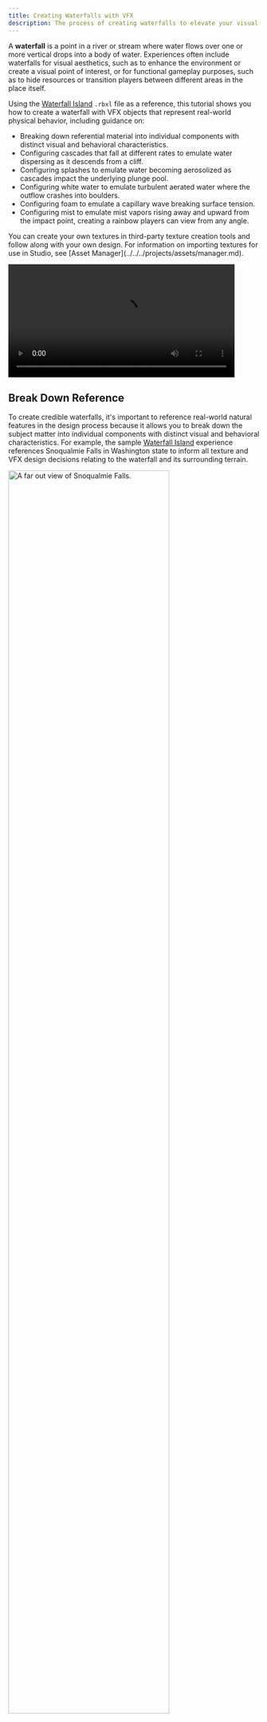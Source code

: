 ```yaml
---
title: Creating Waterfalls with VFX
description: The process of creating waterfalls to elevate your visual and gameplay requirements.
---
```


A **waterfall** is a point in a river or stream where water flows over one or more vertical drops into a body of water. Experiences often include waterfalls for visual aesthetics, such as to enhance the environment or create a visual point of interest, or for functional gameplay purposes, such as to hide resources or transition players between different areas in the place itself.

Using the [Waterfall Island](https://www.roblox.com/games/16454663889/Use-Case-Tutorials-Volcano-Island) `.rbxl` file as a reference, this tutorial shows you how to create a waterfall with VFX objects that represent real-world physical behavior, including guidance on:

- Breaking down referential material into individual components with distinct visual and behavioral characteristics.
- Configuring cascades that fall at different rates to emulate water dispersing as it descends from a cliff.
- Configuring splashes to emulate water becoming aerosolized as cascades impact the underlying plunge pool.
- Configuring white water to emulate turbulent aerated water where the outflow crashes into boulders.
- Configuring foam to emulate a capillary wave breaking surface tension.
- Configuring mist to emulate mist vapors rising away and upward from the impact point, creating a rainbow players can view from any angle.

<Alert severity = 'info'>
You can create your own textures in third-party texture creation tools and follow along with your own design. For information on importing textures for use in Studio, see [Asset Manager](../../../projects/assets/manager.md).
</Alert>

<video controls src="../../../assets/tutorials/creating-waterfalls/Intro.mp4" width="90%"></video>

## Break Down Reference

To create credible waterfalls, it's important to reference real-world natural features in the design process because it allows you to break down the subject matter into individual components with distinct visual and behavioral characteristics. For example, the sample [Waterfall Island](https://www.roblox.com/games/16454663889/Use-Case-Tutorials-Volcano-Island) experience references Snoqualmie Falls in Washington state to inform all texture and VFX design decisions relating to the waterfall and its surrounding terrain.

<img src="../../../assets/tutorials/creating-waterfalls/Falls-NoComponents.png" alt="A far out view of Snoqualmie Falls."  width="80%" />

While a waterfall is a continuous and connected stream of water that involves multiple states of matter with dynamic fluid and air motion, it's useful to break down this complex system into individual components so that you can plan how to utilize different VFX objects to mimic their real-world counterparts. To demonstrate, this tutorial breaks the sample waterfall down into five unique components:

- **Cascades** – The water that descends off the cliff.
- **Splashes** – The water that scatters as cascades collide with the underlying plunge pool.
- **White Water** – The turbulent water that arises as the water source approaches the edge of the cliff.
- **Foam** – The aerated water that scatters horizontally upon the collision of the cascades and the plunge pool.
- **Mist** – The cloud-like water that evaporates in the air as a result of the overall waterfall.

<GridContainer numColumns="2">
  <figure>
    <img src="../../../assets/tutorials/creating-waterfalls/Falls-Components.png" alt="Snoqualmie Falls with all five components highlighted." width="100%"/>
  </figure>
  <figure>
    <img src="../../../assets/tutorials/creating-waterfalls/Sample-Components.png" alt="The sample waterfall with the same five components highlighted to compare the reference image with the final result." width="100%"/>
  </figure>
</GridContainer>

The following sections provide an in-depth analysis of the different design decisions and techniques you can use to recreate each of these waterfall components that make up the main drop in the sample's 3D space. As you review these decisions and experiment with various `Class.Beam` and `Class.ParticleEmitter` properties, you will learn how to utilize VFX to solve the unique environmental requirements for your own experiences.

## Configure Cascades

A **cascade** is the falling water that descends over the edge of cliffs or bluffs into underlying plunge pools. Cascades fall at different rates depending on both their volume of water and the scale of their drop into the plunge pool. For example, the sample's main drop appears to fall more slowly because there is a large volume of water falling over a large distance, but the sample's second drop appears to fall more quickly because a smaller volume of water is falling over a short distance.

<GridContainer numColumns="2">
  <figure>
    <video controls src="../../../assets/tutorials/creating-waterfalls/Cascades-MainDrop.mp4" width="100%"></video>
    <figcaption>Main drop</figcaption>
  </figure>
  <figure>
    <video controls src="../../../assets/tutorials/creating-waterfalls/Cascades-SecondDrop.mp4" width="100%"></video>
    <figcaption>Second drop</figcaption>
  </figure>
</GridContainer>

Furthermore, waterfalls often have layers of cascades that fall at different rates because the water disperses as it descends into the plunge pool. To demonstrate this principle, the sample uses multiple `Class.Beam` objects with seamless textures that render between `Class.Attachment` objects at varying speeds and lengths. In addition to providing the main drop with a more realistic falling behavior, this technique also creates an illusion of parallax to make the cascade seem like it has a sense of depth and volume even though it's only a 2D image.

<GridContainer numColumns="2">
  <figure>
    <video controls src="../../../assets/tutorials/creating-waterfalls/Cascades-MainDrop.mp4" width="100%"></video>
    <figcaption>This waterfall seems natural because the water descends and disperses at various rates.</figcaption>
  </figure>
  <figure>
    <video controls src="../../../assets/tutorials/creating-waterfalls/Cascades-Unnatural.mp4" width="100%"></video>
    <figcaption>This waterfall seems unnatural because the water descends and disperses at the same rate.</figcaption>
  </figure>
</GridContainer>

To recreate the cascades for the main drop in the sample [Waterfall Island](https://www.roblox.com/games/16454663889/Use-Case-Tutorials-Volcano-Island) place file:

1. Create the outflow for the cascading water.
   1. In the **Explorer** window, create a **Folder** in the **Workspace** to contain all outflow objects, then rename the folder **Outflow**.
   1. Insert two **block** parts into the **Outflow** folder, then rename them **OutflowStart** and **OutflowStop**, respectively.
   1. Move **OutflowStart** to where you want the outflow to begin, and move **OutflowStop** to the edge of the cliff.

      <img src="../../../assets/tutorials/creating-waterfalls/Cascades-1C.png" alt="An angled top-down view of the outflow water with two block parts positioned where the outflow texture should render." width="80%" />

   1. Insert an attachment into both **OutflowStart** and **OutflowStop**, then rotate the attachments until the yellow visual aid points upward.

      <img src="../../../assets/tutorials/creating-waterfalls/Cascades-1D.png" alt="An angled top-down view of the outflow water with two block parts that include attachements where the yellow visual aids point upward." width="80%" />

   1. Insert a **Beam** into the **Outflow** folder, then rename it **OutflowWater**.
   1. Assign each part's attachment to **OutflowWater**.

      1. In the **Explorer** window, select **OutflowWater**.
      1. In the **Properties** window,
         1. Set **Attachment0** to the attachment in **OutflowStart**.
         1. Set **Attachment1** to the attachment in **OutflowStop**. The beam renders its default texture between the two attachments.

      <img src="../../../assets/tutorials/creating-waterfalls/Cascades-1F.png" alt="An angled top-down view of the outflow water with two block parts rendering the default beam texture between the attachments." width="80%" />

   1. Customize the beam's visual appearance so it looks like flowing water approaching the edge of the cliff.

      1. In the **Explorer** window, verify **OutflowWater** is still selected.
      1. In the **Properties** window,
         1. Set **Texture** to `rbxassetid://4787437624` to render a new texture that looks like flowing foam.
         1. Set **Width0** to `60` to widen the texture from the axis that it starts to render.
         1. Set **Width1** to `20` to funnel the texture to the cliff's edge.
         1. Set **TextureSpeed** to `0.4` to slow down the flow of the texture.
         1. Set **TextureLength** to `64` to stretch the texture's length.
         1. Set **TextureMode** to **Wrap** to repeat the texture to the amount of the beam's overall length in the 3D world between the attachments divided by its **TextureLength**. This allows the texture to look a lot more realistic to flowing water.
         1. Set **Color** to a color sequence that alternates in color from dark and light blues to white.
            1. Click the **Color** property, then click the ⋯ button. A color sequence pop-up displays.

               <img src="../../../assets/tutorials/creating-waterfalls/Cascades-1G1.png" alt="A close up view of Studio's Properties window with the Color property's ellipsis button highlighted." width="60%" />

               Each triangle on the bottom axis of the color sequence is a **keypoint** that determines the color value of the property at that point of the particle's lifetime.

            1. Set the following time and value properties throughout the color sequence:

               - **Time** = `0`, **RGB Value** = `208, 247, 255`
               - **Time** = `0.135`, **RGB Value** = `146, 235, 255`
               - **Time** = `0.248`, **RGB Value** = `255, 255, 255`
               - **Time** = `0.384`, **RGB Value** = `128, 183, 202`
               - **Time** = `0.757`, **RGB Value** = `166, 213, 248`
               - **Time** = `1`, **RGB Value** = `255, 255, 255`

               <img src="../../../assets/tutorials/creating-waterfalls/Cascades-1G2.png" alt="" width="80%" />

         1. Set **Transparency** to a number sequence that makes the water become more vibrant as it approaches the cliff's edge.
            1. Click the **Transparency** property, then click the ⋯ button. A number sequence pop-up displays. By default, the graph is a straight line and the image remains the same transparency from left to right.

               <img src="../../../assets/tutorials/creating-waterfalls/Cascades-1H1.png" alt="A close up view of the Transparency number sequence graph." width="80%" />

               Each square at the start and end of the number sequence is a **keypoint** that determines the transparency value of the property at that point of the texture from left to right.

            1. Set the following time and value properties throughout the number sequence:

               - **Time** = `0`, **Value** = `1`
               - **Time** = `0.375`, **Value** = `0.725`
               - **Time** = `0.615`, **Value** = `0`
               - **Time** = `0.92`, **Value** = `1`
               - **Time** = `1`, **Value** = `1`

               <img src="../../../assets/tutorials/creating-waterfalls/Cascades-1H2.png" alt="" width="80%" />

         1. Scale each part to ensure the texture covers the width of the outflow pool. The outflow now appears to be flowing toward the edge of the cliff from all angles.

      <video controls src="../../../assets/tutorials/creating-waterfalls/Cascades-1H.mp4" width="90%"></video>

1. Create the fast running cascading water from the main drop.
   1. In the **Explorer** window, create a **Folder** in the **Workspace** to contain all cascading water objects, then rename the folder **Cascades**.
   1. Insert two **block** parts into the **Cascades** folder, then rename them **MainDropStart** and **MainDropStop**, respectively.
   1. Move **MainDropStart** to the edge of the cliff, and move **MainDropStop** to where it's underneath the plunge pool.

      <img src="../../../assets/tutorials/creating-waterfalls/Cascades-2C.png" alt="An angled side view of the cliff with two block parts positioned where the fast running cascade texture should render." width="80%" />

   1. Configure attachments for all cascading water beams from the main drop to use to render their textures.
      1. Insert an attachment into **MainDropStart**, then rotate the attachment until the yellow visual aid points away from the cliff.
      1. Insert an attachment into **MainDropStop**, then rotate the attachment until the yellow visual aid points toward from the cliff.

      <img src="../../../assets/tutorials/creating-waterfalls/Cascades-2D.png" alt="An angled side view of the cliff with two block parts that include attachements. The block part at the top of the cliff includes a yellow visual aid that points away from the cliff, and the block part at the bottom of the cliff includes a yellow visual aid that points toward the cliff." width="80%" />

   1. Insert a **Beam** into the **Cascades** folder, then rename it **FastDrop**.
   1. Assign each part's attachment to **FastDrop**.
      1. In the **Explorer** window, select **FastDrop**.
      1. In the **Properties** window,
         1. Set **Attachment0** to the attachment in **MainDropStart**.
         1. Set **Attachment1** to the attachment in **MainDropStop**. The beam renders its default texture between the two attachments.

      <img src="../../../assets/tutorials/creating-waterfalls/Cascades-2F.png" alt="An angled side view of the cliff with two block parts rendering the default beam texture between the attachments." width="80%" />

   1. Customize the beam's visual appearance so it looks like fast-running cascading water from the main drop.
      1. In the **Explorer** window, verify **FastDrop** is still selected.
      1. In the **Properties** window,
         1. Set **Texture** to `rbxassetid://16808804567` to render a new texture that looks like flowing water.
         1. Set **Width0** to `5` to widen the texture from the axis that it starts to render.
         1. Set **Width1** to `10` to widen the texture as it meets the plunge pool.
         1. Set **CurveSize0** to `10` to curve the texture away from the cliff.
         1. Set **CurveSize1** to `20` to curve the texture into the plunge pool.
         1. Set **TextureSpeed** to `1.3` to make the texture flow quickly.
         1. Set **TextureLength** to `2` to slightly stretch the texture's length.
         1. Set **Color** to a color sequence that alternates in color from dark and light blues to white.
         - **Time** = `0`, **RGB Value** = `208, 247, 255`
         - **Time** = `0.135`, **RGB Value** = `210, 246, 255`
         - **Time** = `0.25`, **RGB Value** = `255, 255, 255`
         - **Time** = `0.384`, **RGB Value** = `163, 187, 202`
         - **Time** = `0.757`, **RGB Value** = `214, 229, 248`
         - **Time** = `1`, **RGB Value** = `255, 255, 255`

         <img src="../../../assets/tutorials/creating-waterfalls/Cascades-2G8.png" alt="" width="80%" />

         1. Set **Transparency** to a number sequence that allows the cascading water to be more vibrant between the attachment points.
         - **Time** = `0`, **Value** = `1`
         - **Time** = `0.115`, **Value** = `0`
         - **Time** = `0.835`, **Value** = `0`
         - **Time** = `0.881`, **Value** = `.994`
         - **Time** = `1`, **Value** = `1`

         <img src="../../../assets/tutorials/creating-waterfalls/Cascades-2G9.png" alt="" width="80%" />

         1. Set **ZOffset** to `2` to offset the texture to be slightly away from the cliff.
         1. Enable **FaceCamera** to ensure the cascading water is visible no matter the angle of the player from the water.

      <video controls src="../../../assets/tutorials/creating-waterfalls/Cascades-2G11.mp4" width="90%"></video>

1. Create the slow running cascading water from the main drop.
   1. Duplicate **FastDrop**, then rename the duplicate beam **SlowDrop**.
   1. Customize the beam's visual appearance so it looks like fast running cascading water from the main drop.
      1. In the **Explorer** window, select **SlowDrop**.
      1. In the **Properties** window,
         1. Set **Width1** to `20` to widen the texture even more as it meets the plunge pool.
         1. Set **TextureLength** to `1.5` to slightly shorten the texture's length.
         1. Set **TextureSpeed** to `1` to make the texture flow less quickly.
         1. Set **ZOffset** to `0` to allow the texture to flow directly from the cliff's edge.

      <video controls src="../../../assets/tutorials/creating-waterfalls/Cascades-3.mp4" width="90%"></video>

1. In the **Explorer** window, select all block parts in the **Outflow** folder, then in the **Properties** window, set **Transparency** to `1` to make the blocks invisible.

      <video controls src="../../../assets/tutorials/creating-waterfalls/Cascades-Final.mp4" width="90%"></video>

## Configure Splashes

When cascades impact the density of the underlying plunge pool, the water propels upward from the impact point to create **splashes**. As this aerosolized water propels upward, it expands and breaks apart from itself to produce droplets that scatter in various directions.

To demonstrate this process, the sample uses two `Class.ParticleEmitter` objects at the base of the main drop. The first particle emitter emits particles that look like dense splashes that represent the weight of the water that begins to propel upward as the cascades impact the plunge pool. The second particle emitter emits particles that look like droplets that represent the water becoming aerosolized.

When you configure these particle emitters to emit both of these particles at the same time but at different rates, the resulting visual effect emulates the real-world physical behavior of splashes. These types of details contribute to the realism of your VFX, and immerse players within the 3D space.

<GridContainer numColumns="2">
  <figure>
    <img src="../../../assets/tutorials/creating-waterfalls/Splashes-Dense.png" alt="The 2D texture that represents heavily aerosolized water before it breaks apart." width="60%"/>
    <figcaption>Dense Texture = rbxassetid://16829556885</figcaption>
  </figure>
  <figure>
    <img src="../../../assets/tutorials/creating-waterfalls/Splashes-Droplets.png" alt="The 2D texture that represents heavily aerosolized water as it breaks apart." width="60%"/>
    <figcaption>Droplets Texture = rbxassetid://17082061238</figcaption>
  </figure>
</GridContainer>

To recreate the splashes at the base of the main drop in the sample [Waterfall Island](https://www.roblox.com/games/16454663889/Use-Case-Tutorials-Volcano-Island)  place file:

1. In the **Explorer** window, create a **Folder** in the **Workspace** to contain all splash objects, then rename the folder **Splashes**.
1. Insert a **block** part into **Splashes**, then rename it **MainDropSplashes**.
1. Position and scale **MainDropSplashes** to the full surface area where the cascade impacts the plunge pool.

      <img src="../../../assets/tutorials/creating-waterfalls/Splashes-3.png" alt="A close up view of the bottom of the cliff with a block part positioned at the point where the cascades impact the plunge pool." width="80%" />

1. Create the dense splash where the main drop's cascading water impacts the plunge pool.
   1. Insert a **ParticleEmitter** into **MainDropSplashes**, then rename the emitter **SplashDense**.
   1. Select **SplashDense**, then in the **Properties** window,
      1. Set **Texture** to `rbxassetid://16829556885` to render particles that look like dense splashes.
      1. Set **Color** to a color sequence that starts blue then turns white.
      - **Time** = `0`, **RGB Value** = `189, 246, 255`
      - **Time** = `1`, **RGB Value** = `255, 255, 255`

      <img src="../../../assets/tutorials/creating-waterfalls/Splashes-4B2.png" alt="" width="80%" />

      1. Set **Size** to a number sequence that steadily increases in size with a window of variation.
      - **Time** = `0`, **Value** = `1.81`, **Envelope** = `0.562`
      - **Time** = `1`, **Value** = `5.75`, **Envelope** = `1.31`

      <img src="../../../assets/tutorials/creating-waterfalls/Splashes-4B3.png" alt="" width="80%" />

      1. Set **Transparency** to a number sequence in which particles start as transparent, turn opaque, then become transparent again across their lifetime with a large window of variation.
      - **Time** = `0`, **Value** = `1`, **Envelope** = `0`
      - **Time** = `0.5`, **Value** = `0.181`, **Envelope** = `0.181`
      - **Time** = `1`, **Value** = `1`, **Envelope** = `0`

      <img src="../../../assets/tutorials/creating-waterfalls/Splashes-4B4.png" alt=""  width="80%" />

      1. Set **Lifetime** to `0.25, 0.35` to randomly set each particle's lifetime between 250 and 350 milliseconds.
      1. Set **Rate** to `30` to emit 30 particles per second.
      1. Set **Rotation** to `-45, 45` to randomly orient each particle between -45 and 45 degrees per second.
      1. Set **RotSpeed** to `-40, 40` to randomly emit each particle between -45 and 40 degrees per second.
      1. Set **Speed** to `20, 35` to randomly emit each particle between 20 and 35 studs per second.
      1. Set **SpreadAngle** to `50, 50` to emit particles in an angle along the X and Z axis.
      1. Set **Acceleration** to `0, -40, 0` to simulate gravity and pull particles downward.
      1. Set **LightEmission** to `0.5` to brighten the particles.
      1. Set **LightInfluence** to `0.1` to significantly reduce how much the environmental light affects the color of particles.

      <video controls src="../../../assets/tutorials/creating-waterfalls/Splashes-4.mp4" width="90%"></video>

1. Create the droplets where the main drop's cascading water impacts the plunge pool.
   1. Duplicate **SplashDense**, then rename it **SplashDroplets**.
   1. Select **SplashDroplets**, then in the **Properties** window,
      1. Set **Texture** to `rbxassetid://17082061238` to render particles that look like droplets.
      1. Set **Size** to a number sequence that rapidly increases in size with a window of variation.
      - **Time** = `0`, **Value** = `1.81`, **Envelope** = `0.562`
      - **Time** = `1`, **Value** = `8.69`, **Envelope** = `1.31`

      <img src="../../../assets/tutorials/creating-waterfalls/Splashes-5B2.png" alt="" width="80%" />

      1. Set **Transparency** to a number sequence in which particles start as transparent, rapidly turn opaque, then slowly start to become transparent again near the middle of their lifetime.
      - **Time** = `0`, **Value** = `1`, **Envelope** = `0`
      - **Time** = `0.104`, **Value** = `0.0625`, **Envelope** = `0.0625`
      - **Time** = `0.429`, **Value** = `0.0562`, **Envelope** = `0.0562`
      - **Time** = `1`, **Value** = `1`, **Envelope** = `0`

      <img src="../../../assets/tutorials/creating-waterfalls/Splashes-5B3.png" alt="" width="80%" />

      1. Set **Lifetime** to `0.15, 0.6` to randomly set each particle's lifetime between 150 and 600 milliseconds.
      1. Set **Rate** to `20` to emit 20 particles per second.

      <video controls src="../../../assets/tutorials/creating-waterfalls/Splashes-5.mp4" width="90%"></video>

1. In the **Explorer** window, select all block parts in the **Splashes** folder, then in the **Properties** window, set **Transparency** to `1` to make the blocks invisible.

      <video controls src="../../../assets/tutorials/creating-waterfalls/Splashes-Final.mp4" width="90%"></video>

## Configure White Water

**White water** arises as the water source becomes more turbulent as it gains velocity when approaching its descent and colliding with objects in its path. This results in aerated, webby water that appears white due to more air bubbles in the water source.

To mimic this process, the sample uses two `Class.ParticleEmitter` objects that emit particles that look like heavily aerated splashes where the outflow crashes into the boulders at the edge of the cliff. The emitter doesn't use built in lighting, and instead prioritizes white and gray hues with various falling rates to demonstrate the quantity of air in the water.

<GridContainer numColumns="2">
  <figure>
    <img src="../../../assets/tutorials/creating-waterfalls/Splashes-WhiteWater.png" alt="The 2D texture that represents heavily aerosolized water as it crashes into boulders." width="60%"/>
    <figcaption>White Water Texture = rbxassetid://16808075391</figcaption>
  </figure>
  <figure>
  </figure>
</GridContainer>

To recreate the white water where the outflow collides with the cliff's boulders in the sample [Waterfall Island](https://www.roblox.com/games/16454663889/Use-Case-Tutorials-Volcano-Island) place file:

1. In the **Explorer** window, create a **Folder** in the **Workspace** to contain all white water objects, then rename the folder **WhiteWater**.
1. Insert a **block** part into **WhiteWater**, then rename it **MainDropWW**.
1. Position and scale **MainDropWW** to the full surface area where the outflow begins to flow over the cliff.

      <img src="../../../assets/tutorials/creating-waterfalls/WW-3.png" alt="A angled side view of the top of the cliff with a block part positioned at the point where outflow begins to flow over the cliff." width="80%" />

1. Create the less turbulent white water where the main outflow collides with the surrounding boulders.

   1. Insert a **ParticleEmitter** into **MainDropWW**, then rename the emitter **GentleWW**.
   1. Select **GentleWW**, then in the **Properties** window,
      1. Set **Texture** to `rbxassetid://16808075391` to render particles that look like webby splashes.
      1. Set **Color** to a color sequence that starts blue then turns white.
      - **Time** = `0`, **RGB Value** = `189, 246, 255`
      - **Time** = `1`, **RGB Value** = `255, 255, 255`

      <img src="../../../assets/tutorials/creating-waterfalls/Splashes-4B2.png" alt="" width="80%" />

      1. Set **Size** to a number sequence that steadily increases in size with a window of variation.
      - **Time** = `0`, **Value** = `1.13`, **Envelope** = `0.562`
      - **Time** = `1`, **Value** = `5.56`, **Envelope** = `0.563`

      <img src="../../../assets/tutorials/creating-waterfalls/WW-4A3.png" alt="" width="80%" />

      1. Set **Transparency** to a number sequence in which particles start as transparent, turn about halfway opaque, then have slight peaks to become transparent again across their lifetime.
      - **Time** = `0`, **Value** = `1`, **Envelope** = `0`
      - **Time** = `0.143`, **Value** = `0.462`, **Envelope** = `0.0625`
      - **Time** = `0.336`, **Value** = `0.462`, **Envelope** = `0.0562`
      - **Time** = `0.622`, **Value** = `0.788`, **Envelope** = `0.0538`
      - **Time** = `1`, **Value** = `1`, **Envelope** = `0`

      <img src="../../../assets/tutorials/creating-waterfalls/WW-4A4.png" alt="" width="80%" />

      1. Set **ZOffset** to `2` to offset the texture to be slightly away from the cliff.
      1. Set **Lifetime** to `1.25, 1.5` to randomly set each particle's lifetime between 1250 and 1500 milliseconds.
      1. Set **Rate** to `12` to emit 12 particles per second.
      1. Set **Rotation** to `-45, 45` to randomly orient each particle between -45 and 45 degrees per second.
      1. Set **RotSpeed** to `-40, 40` to randomly emit each particle between -45 and 40 degrees per second.
      1. Set **Speed** to `15, 18` to randomly emit each particle between 20 and 35 studs per second.
      1. Set **SpreadAngle** to `5, 5` to emit particles in a small angle along the X and Z axis.
      1. Set **Acceleration** to `0, -35, 0` to simulate gravity and pull particles downward.
      1. Set **Drag** to `0.25` to have particles lose their speed with exponential decay.
      1. Set **LightEmission** to `0.6` to brighten the particles.
      1. Set **LightInfluence** to `0.1` to significantly reduce how much the environmental light affects the color of particles.

      <video controls src="../../../assets/tutorials/creating-waterfalls/WW-4.mp4" width="90%"></video>

1. Create the more turbulent white water where the main outflow collides with the surrounding boulders.
   1. Duplicate **GentleWW**, then rename it **TurbulentWW**.
   1. Select **TurbulentWW**, then in the **Properties** window,
      1. Set **Size** to a number sequence that subtly increases in size with a window of variation.
      - **Time** = `0`, **Value** = `1.6`, **Envelope** = `0.562`
      - **Time** = `1`, **Value** = `2.63`, **Envelope** = `0.563`

      <img src="../../../assets/tutorials/creating-waterfalls/WW-5B1.png" alt="" width="80%" />

      1. Set **Transparency** to a number sequence in which particles start as transparent, turn opaque, then become transparent again near the middle of their lifetime.
      - **Time** = `0`, **Value** = `1`, **Envelope** = `0`
      - **Time** = `0.156`, **Value** = `0.0437`, **Envelope** = `0.0437`
      - **Time** = `0.55`, **Value** = `0.075`, **Envelope** = `0.0252`
      - **Time** = `1`, **Value** = `1`, **Envelope** = `0`

      <img src="../../../assets/tutorials/creating-waterfalls/WW-5B2.png" alt="" width="80%" />

      1. Set **Lifetime** to `0.25, 0.5` to randomly set each particle's lifetime between 250 and 500 milliseconds.
      1. Set **Rate** to `20` to emit 20 particles per second.
      1. Set **Speed** to `5, 6` to randomly emit each particle between 5 and 6 studs per second.
      1. Set **Acceleration** to `0, -15, 0` to simulate gravity and pull particles downward.

      <video controls src="../../../assets/tutorials/creating-waterfalls/WW-5.mp4" width="90%"></video>

1. In the **Explorer** window, select all block parts in the **WhiteWater** folder, then in the **Properties** window, set **Transparency** to `1` to make the blocks invisible.

      <video controls src="../../../assets/tutorials/creating-waterfalls/WW-5.mp4" width="90%"></video>

## Configure Foam

Unlike splashes that propel upward as cascades impact the plunge pool, **foam** is aerated water that ripples outward from the base of the impact point. Similar to splashes, foam expands and breaks apart from itself into web-like droplets as it becomes aerosolized.

To mimic this effect, the sample uses a `Class.ParticleEmitter` object to emit particles that look like foam ripples, and it emits them slowly parallel to the plunge pool. This allows the particle to emulate the visual and behavioral effect of a capillary wave breaking the surface tension of the underlying pool of water.

<GridContainer numColumns="2">
  <figure>
    <img src="../../../assets/tutorials/creating-waterfalls/Foam-Texture.png" alt="The 2D texture that represents the aerosolized water that ripples away from where the cascades impacts the plunge pool." width="60%"/>
    <figcaption>Foam Ripples Texture = rbxassetid://16811365086</figcaption>
  </figure>
  <figure>
  </figure>
</GridContainer>

To recreate the foam at the base of the main drop in the sample [Waterfall Island](https://www.roblox.com/games/16454663889/Use-Case-Tutorials-Volcano-Island) place file:

1. In the **Explorer** window, create a **Folder** in the **Workspace** to contain all foam objects, then rename the folder **Foam**.
1. Insert a **block** part into **Foam**, then rename it **MainDropFoam**.
1. Position and scale **MainDropFoam** to the full surface area where the densest part of the main cascade impacts the plunge pool.

      <img src="../../../assets/tutorials/creating-waterfalls/Foam-2B.png" alt="A angled side view of the bottom of the cliff with a block part positioned at the point where the cascades impact the plunge pool." width="80%" />

1. Insert a **ParticleEmitter** into **MainDropFoam**, then rename the emitter **FoamRipples**.
1. In the **Explorer** window, select **FoamRipples**, then in the **Properties** window,
   1. Set **Texture** to `rbxassetid://16811365086` to render particles that look like foam ripples.
   1. Set **Orientation** to **VelocityPerpendicular** to emit particles perpendicular to the direction of their movement.
   1. Set **Transparency** to a number sequence in which particles start as transparent, rapidly become opaque, then quickly become transparent toward the end of their lifetime.
      - **Time** = `0`, **Value** = `1`, **Envelope** = `0`
      - **Time** = `0.143`, **Value** = `0.119`, **Envelope** = `0.1`
      - **Time** = `0.664`, **Value** = `0.125`, **Envelope** = `0.112`
      - **Time** = `1`, **Value** = `1`, **Envelope** = `0`

      <img src="../../../assets/tutorials/creating-waterfalls/Foam-2D4.png" alt="" width="80%" />

   1. Set **Lifetime** to `0.5, 0.7` to randomly set each particle's lifetime between 500 and 700 milliseconds.
   1. Set **Rate** to `5` to emit 5 particles per second.
   1. Set **Rotation** to `0, 360` to randomly orient each particle in a circle from the emission point.
   1. Set **RotSpeed** to `-15, 15` to randomly emit each particle between -15 and 15 degrees per second.
   1. Set **Speed** to `0, .01` to randomly emit each particle between 0 and .01 studs per second.
   1. Set **LightEmission** to `0.25` to subtly brighten the particles.
   1. Set **LightInfluence** to `0` to prevent the environmental light from affecting the color of particles.

1. In the **Command Bar**, input the following string to increase each particle's size from 5 to 20 studs across their lifetime with a small window of variation:

   ``` lua
   workspace.Foam.MainDropFoam.FoamRipples.Size = NumberSequence.new{NumberSequenceKeypoint.new(0,5,0), NumberSequenceKeypoint.new(1,20,5)}
   ```

      <video controls src="../../../assets/tutorials/creating-waterfalls/Foam-2.mp4" width="90%"></video>

1. In the **Explorer** window, select all block parts in the **Foam** folder, then in the **Properties** window, set **Transparency** to `1` to make the blocks invisible.

      <video controls src="../../../assets/tutorials/creating-waterfalls/Foam-Final.mp4" width="90%"></video>

## Configure Mist

As cascades make impact with the plunge pool, some of the water evaporates and condenses in the cool, humid air to create **mist**. Mist vapors don't catch lighting in the same way that hard surfaces do; instead, they reflect light in often unexpected ways to appear bright within the overall environment until they completely evaporate.

The sample emulates this process by using two `Class.ParticleEmitter` objects at the base of the drop. The first particle emitter energetically emits particles away from the impact point and cliff, and the second emits particles that slowly rise toward the sky. Both particle emitter's particles are bright at the start of their lifetime, and slowly become transparent toward the end of their lifetime as they evaporate.

Similar to the real-world, the mist evaporation process allows a rainbow to form as light reflects off of the small water droplets, which the sample also emulates with a `Class.ParticleEmitter` object that emits rainbow particles with a short lifespan. These particles face the camera no matter the player's angle from the waterfall to produce an optical illusion of light catching on the vapor itself.

<GridContainer numColumns="2">
  <figure>
    <img src="../../../assets/tutorials/creating-waterfalls/Mist-Texture.png" alt="The 2D texture that represents the mist." width="60%"/>
    <figcaption>Mist Texture = rbxassetid://16830667309</figcaption>
  </figure>
  <figure>
    <img src="../../../assets/tutorials/creating-waterfalls/Rainbow-Texture.png" alt="The 2D texture that represents the rainbow." width="60%"/>
    <figcaption>Rainbow Texture = rbxassetid://16828911033</figcaption>
  </figure>
</GridContainer>

To recreate the mist that moves outward and upward from the base of the main drop in the sample [Waterfall Island](https://www.roblox.com/games/16454663889/Use-Case-Tutorials-Volcano-Island) place file:

1. In the **Explorer** window, create a **Folder** in the **Workspace** to contain all mist related objects, then rename the folder **Mist**.
1. Create the mist that radiates away from the cascade's impact on the plunge pool.
   1. Insert a **block** part into **Mist**, then rename it **BaseMist**.
   1. Position, orient, and scale **BaseMist** to face away from the densest part of the location where the main cascade impacts the plunge pool.

      <img src="../../../assets/tutorials/creating-waterfalls/Mist-2B.png" alt="A angled side view of the bottom of the cliff with a block part positioned at the point where the cascades impact the plunge pool. The block part is slightly angled so the top face faces away from the cliff." width="80%" />

   1. Insert a **ParticleEmitter** into **BaseMist**, then rename the emitter **Mist**.
   1. Select **Mist**, then in the **Properties** window,
      1. Set **Texture** to `rbxassetid://16830667309` to render particles that look like thick mist.
      1. Set **Color** to a color sequence that starts blue then turns white.
      - **Time** = `0`, **RGB Value** = `171, 244, 255`
      - **Time** = `0.339`, **RGB Value** = `251, 254, 255`
      - **Time** = `1`, **RGB Value** = `255, 255, 255`

      <img src="../../../assets/tutorials/creating-waterfalls/Mist-2D2.png" alt="" width="80%" />

      1. Set **Size** to a number sequence that steadily increases in size.
      - **Time** = `0`, **Value** = `8`, **Envelope** = `0`
      - **Time** = `1`, **Value** = `10`, **Envelope** = `0`

      <img src="../../../assets/tutorials/creating-waterfalls/Mist-2D3.png" alt="" width="80%" />

      1. Set **Transparency** to a number sequence in which particles start as transparent, quickly turn slightly opaque, then rapidly become transparent again across their lifetime.
      - **Time** = `0`, **Value** = `1`, **Envelope** = `0`
      - **Time** = `0.0971`, **Value** = `0.8`, **Envelope** = `0.0625`
      - **Time** = `1`, **Value** = `1`, **Envelope** = `0`

      <img src="../../../assets/tutorials/creating-waterfalls/Mist-2D4.png" alt="" width="80%" />

      1. Set **ZOffset** to `2` to offset the texture to be slightly away from the plunge pool.
      1. Set **Lifetime** to `0.5, 1` to randomly set each particle's lifetime between 500 and 100 milliseconds.
      1. Set **Rate** to `20` to emit 20 particles per second.
      1. Set **Rotation** to `-360, 360` to randomly orient each particle in a circle.
      1. Set **RotSpeed** to `-50, 50` to randomly emit each particle between -50 and 50 degrees per second.
      1. Set **Speed** to `35, 50` to randomly emit each particle between 35 and 50 studs per second.
      1. Set **SpreadAngle** to `25, 25` to emit particles in a small angle along the X and Z axis.
      1. Set **Acceleration** to `-10, -25, -10` to simulate the impact of the splash exploding outward from the plunge pool.
      1. Set **Drag** to `1.5` to have particles lose their speed with exponential decay.

      <video controls src="../../../assets/tutorials/creating-waterfalls/Mist-2.mp4" width="90%"></video>

1. Create the mist that rises upward from the plunge pool.
   1. Duplicate **BaseMist**, then rename it **RiseMist**.
   1. Orient **RiseMist** so that the top of the part that emits particles faces toward the sky.
   1. Select its child particle emitter, then in the **Properties** window,
      1. Set **Lifetime** to `4` to set each particle's lifetime to 4 seconds.
      1. Set **Rate** to `3` to emit 3 particles per second.
      1. Set **RotSpeed** to `-10, 10` to randomly emit each particle between -10 and 10 degrees per second.
      1. Set **Speed** to `25` to emit each particle 25 studs per second.
      1. Set **Acceleration** to `0, 0, 0` to remove the previous simulation.
      1. Set **Drag** to `1` to have particles lose their speed with exponential decay.
   1. In the **Command Bar**, input the following string to increase each particle's size from 20 to 20 studs across their lifetime with a small window of variation:

   ``` lua
   workspace.Mist.RiseMist.Mist.Size = NumberSequence.new{NumberSequenceKeypoint.new(0,20,1), NumberSequenceKeypoint.new(1,25,5)}
   ```

      <video controls src="../../../assets/tutorials/creating-waterfalls/Mist-3.mp4" width="90%"></video>

1. Create the rainbow.
   1. Insert a **block** part into **Mist**, then rename it **RainbowPart**.
   1. Position **RainbowPart** slightly above the other block parts.

      <img src="../../../assets/tutorials/creating-waterfalls/Rainbow-4B.png" alt="" width="80%" />

   1. Insert a **ParticleEmitter** into **Rainbow**, then rename the emitter **Rainbow**.
   1. Select **Rainbow**, then in the **Properties** window,
      1. Set **Texture** to `rbxassetid://16828911033` to render particles that look like a faint rainbow.
      1. Set **Size** to `25` to render large particles.
      1. Set **Transparency** to a number sequence in which particles start as transparent, turn slightly opaque, then become transparent again across their lifetime.
      - Time = `0`, Value = `1`, Envelope = `0`
      - Time = `0.497`, Value = `0.363`, Envelope = `0.05`
      - Time = `1`, Value = `1`, Envelope = `0`

      <img src="../../../assets/tutorials/creating-waterfalls/Rainbow-4D.png" alt="" width="80%" />

      1. Set **Lifetime** to `2, 4` to randomly set each particle's lifetime between 200 and 400 milliseconds.
      1. Set **Rate** to `0.25` to emit a particle every 4 seconds.
      1. Set **Rotation** to `-20` to orient each particle to a slight degree.
      1. Set **Speed** to `0` to emit each particle 0 studs per second.
      1. Set **Drag** to `1` to have particles lose their speed with exponential decay.
      1. Set **LightEmission** to `1` to use additive blending to render the particles with the colors behind them. This step also removes the black background from the texture itself.
      1. Set **LightInfluence** to `0` to prevent the environmental light from affecting the color of particles.

      <video controls src="../../../assets/tutorials/creating-waterfalls/Mist-4.mp4" width="90%"></video>

1. In the **Explorer** window, select all block parts in the **Mist** folder, then in the **Properties** window, set **Transparency** to `1` to make the blocks invisible.

      <video controls src="../../../assets/tutorials/creating-waterfalls/Mist-Final.mp4" width="90%"></video>
